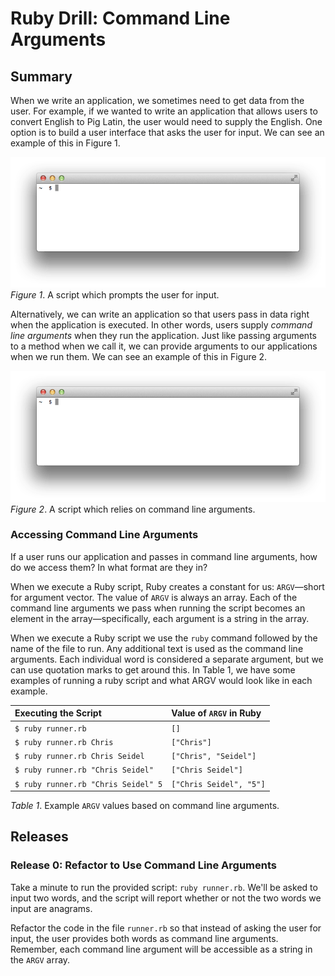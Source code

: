 # Ruby Drill: Command Line Arguments

## Summary
When we write an application, we sometimes need to get data from the user.  For example, if we wanted to write an application that allows users to convert English to Pig Latin, the user would need to supply the English.  One option is to build a user interface that asks the user for input.  We can see an example of this in Figure 1.

![user interface animation](readme-assets/user-interface-animation.gif)  
*Figure 1*.  A script which prompts the user for input.

Alternatively, we can write an application so that users pass in data right when the application is executed.  In other words, users supply *command line arguments* when they run the application.  Just like passing arguments to a method when we call it, we can provide arguments to our applications when we run them.  We can see an example of this in Figure 2.

![argv interface animation](readme-assets/argv-animation.gif)  
*Figure 2*.  A script which relies on command line arguments.


### Accessing Command Line Arguments
If a user runs our application and passes in command line arguments, how do we access them?  In what format are they in?

When we execute a Ruby script, Ruby creates a constant for us: `ARGV`—short for argument vector.  The value of `ARGV` is always an array.  Each of the command line arguments we pass when running the script becomes an element in the array—specifically, each argument is a string in the array.

When we execute a Ruby script we use the `ruby` command followed by the name of the file to run.  Any additional text is used as the command line arguments. Each individual word is considered a separate argument, but we can use quotation marks to get around this.  In Table 1, we have some examples of running a ruby script and what ARGV would look like in each example.

| Executing the Script                | Value of `ARGV` in Ruby |
| :--                                 | :---                    |
| `$ ruby runner.rb`                  | `[]`                    |
| `$ ruby runner.rb Chris`            | `["Chris"]`             |
| `$ ruby runner.rb Chris Seidel`     | `["Chris", "Seidel"]`   |
| `$ ruby runner.rb "Chris Seidel"`   | `["Chris Seidel"]`      |
| `$ ruby runner.rb "Chris Seidel" 5` | `["Chris Seidel", "5"]` |

*Table 1*.  Example `ARGV` values based on command line arguments.


## Releases
### Release 0: Refactor to Use Command Line Arguments
Take a minute to run the provided script:  `ruby runner.rb`.  We'll be asked to input two words, and the script will report whether or not the two words we input are anagrams.

Refactor the code in the file `runner.rb` so that instead of asking the user for input, the user provides both words as command line arguments.  Remember, each command line argument will be accessible as a string in the `ARGV` array.